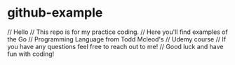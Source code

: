 # github-example
// Hello
// This repo is for my practice coding.
// Here you'll find examples of the Go 
// Programming Language from Todd Mcleod's 
// Udemy course
// If you have any questions feel free to reach out to me!
// Good luck and have fun with coding!